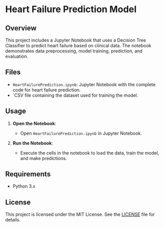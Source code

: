 # Heart Failure Prediction Model

## Overview

This project includes a Jupyter Notebook that uses a Decision Tree Classifier to predict heart failure based on clinical data. The notebook demonstrates data preprocessing, model training, prediction, and evaluation.

## Files

- `HeartFailurePrediction.ipynb`: Jupyter Notebook with the complete code for heart failure prediction.
- `CSV file containing the dataset used for training the model.

## Usage

1. **Open the Notebook**:
   - Open `HeartFailurePrediction.ipynb` in Jupyter Notebook.

2. **Run the Notebook**:
   - Execute the cells in the notebook to load the data, train the model, and make predictions.

## Requirements

- Python 3.x

## License

This project is licensed under the MIT License. See the [LICENSE](LICENSE) file for details.


